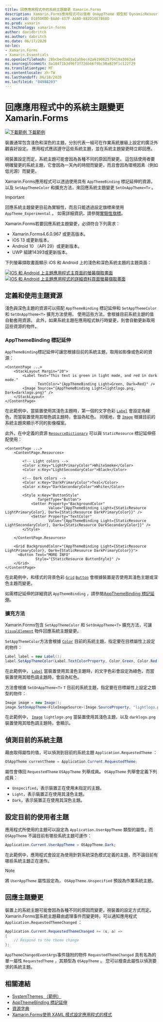```yaml
---
title: 回應應用程式中的系統主題變更 Xamarin.Forms
description: Xamarin.Forms應用程式可以使用 OnAppTheme 類型和 DynamicResource 標記延伸來回應作業系統主題變更。
ms.assetid: D10506DD-BAA0-437F-A4AD-882D16E7B60D
ms.prod: xamarin
ms.technology: xamarin-forms
author: davidbritch
ms.author: dabritch
ms.date: 06/17/2020
no-loc:
- Xamarin.Forms
- Xamarin.Essentials
ms.openlocfilehash: 28bcbed3a03a2abbec42a619062579419a3063a4
ms.sourcegitcommit: 8a18471b3d96f3f726b66f9bc50a829f1c122f29
ms.translationtype: MT
ms.contentlocale: zh-TW
ms.lasthandoff: 06/18/2020
ms.locfileid: "84988203"
---
```

# <a name="respond-to-system-theme-changes-in-xamarinforms-applications"></a>回應應用程式中的系統主題變更 Xamarin.Forms

[![下載範例 ](~/media/shared/download.png) 下載範例](https://docs.microsoft.com/samples/xamarin/xamarin-forms-samples/userinterface-systemthemesdemo/)

裝置通常包含淺色和深色的主題，分別代表一組可在作業系統層級上設定的廣泛外觀喜好設定。 應用程式應該遵守這些系統主題，並在系統主題變更時立即回應。

視裝置設定而定，系統主題可能會因為各種不同的原因而變更。 這包括使用者要明確變更的系統主題，它會因為一天內的時間而變更，而且會因為環境因素（例如低光源）而變更。

Xamarin.Forms應用程式可以透過使用具有 `AppThemeBinding` 標記延伸的資源，以及 `SetAppThemeColor` 和擴充方法，來回應系統主題變更 `SetOnAppTheme<T>` 。

> [!IMPORTANT]
> 回應系統主題變更目前為實驗性，而且只能透過設定旗標來使用 `AppTheme_Experimental` 。 如需詳細資訊，請參閱[實驗性旗標](~/xamarin-forms/internals/experimental-flags.md)。

Xamarin.Forms若要回應系統主題變更，必須符合下列需求：

- Xamarin.Forms4.6.0.967 或更高版本。
- iOS 13 或更新版本。
- Android 10 （API 29）或更新版本。
- UWP 組建14393或更新版本。

下列螢幕擷取畫面顯示 iOS 和 Android 上的淺色和深色系統主題的主題頁面：

[![IOS 和 Android 上主題應用程式主頁面的螢幕擷取畫面](system-theme-changes-images/main-page-both-themes.png "主題應用程式的主頁面")](system-theme-changes-images/main-page-both-themes-large.png#lightbox "主題應用程式的主頁面") 
[ ![IOS 和 Android 上主題應用程式的詳細資料頁面螢幕擷取畫面](system-theme-changes-images/detail-page-both-themes.png "主題應用程式的詳細資料頁面")](system-theme-changes-images/detail-page-both-themes-large.png#lightbox "主題應用程式的詳細資料頁面")

## <a name="define-and-consume-theme-resources"></a>定義和使用主題資源

淺色與深色主題的資源可以搭配 `AppThemeBinding` 標記延伸和 `SetAppThemeColor` 和 `SetOnAppTheme<T>` 擴充方法使用。 使用這些方法，會根據目前系統主題的值自動套用資源。 此外，如果系統主題在應用程式執行時變更，則會自動更新取用這些資源的物件。

### <a name="appthemebinding-markup-extension"></a>AppThemeBinding 標記延伸

`AppThemeBinding`標記延伸可讓您根據目前的系統主題，取用如影像或色彩的資源：

```xaml
<ContentPage ...>
    <StackLayout Margin="20">
        <Label Text="This text is green in light mode, and red in dark mode."
               TextColor="{AppThemeBinding Light=Green, Dark=Red}" />
        <Image Source="{AppThemeBinding Light=lightlogo.png, Dark=darklogo.png}" />
    </StackLayout>
</ContentPage>
```

在此範例中，當裝置使用其淺色主題時，第一個的文字色彩 [`Label`](xref:Xamarin.Forms.Label) 會設定為綠色，而當裝置使用其暗色調主題時，會設為紅色。 同樣地，會 [`Image`](xref:Xamarin.Forms.Image) 根據目前的系統主題來顯示不同的影像檔案。

此外，在中定義的資源 [`ResourceDictionary`](xref:Xamarin.Forms.ResourceDictionary) 可以與 `StaticResource` 標記延伸搭配使用：

```xaml
<ContentPage ...>
    <ContentPage.Resources>

        <!-- Light colors -->
        <Color x:Key="LightPrimaryColor">WhiteSmoke</Color>
        <Color x:Key="LightSecondaryColor">Black</Color>

        <!-- Dark colors -->
        <Color x:Key="DarkPrimaryColor">Teal</Color>
        <Color x:Key="DarkSecondaryColor">White</Color>

        <Style x:Key="ButtonStyle"
               TargetType="Button">
            <Setter Property="BackgroundColor"
                    Value="{AppThemeBinding Light={StaticResource LightPrimaryColor}, Dark={StaticResource DarkPrimaryColor}}" />
            <Setter Property="TextColor"
                    Value="{AppThemeBinding Light={StaticResource LightSecondaryColor}, Dark={StaticResource DarkSecondaryColor}}" />
        </Style>

    </ContentPage.Resources>

    <Grid BackgroundColor="{AppThemeBinding Light={StaticResource LightPrimaryColor}, Dark={StaticResource DarkPrimaryColor}}">
      <Button Text="MORE INFO"
              Style="{StaticResource ButtonStyle}" />
    </Grid>    
</ContentPage>    
```

在此範例中，和樣式的背景色彩 [`Grid`](xref:Xamarin.Forms.Grid) [`Button`](xref:Xamarin.Forms.Button) 會根據裝置是否使用其淺色主題或深色主題而變更。

如需標記延伸的詳細資訊 `AppThemeBinding` ，請參閱[AppThemeBinding 標記延伸](~/xamarin-forms/xaml/markup-extensions/consuming.md#appthemebinding-markup-extension)。

### <a name="extension-methods"></a>擴充方法

Xamarin.Forms包含 `SetAppThemeColor` 和 `SetOnAppTheme<T>` 擴充方法，可讓 [`VisualElement`](xref:Xamarin.Forms.VisualElement) 物件回應系統主題變更。

`SetAppThemeColor`方法會根據 [`Color`](xref:Xamarin.Forms.Color) 目前的系統主題，指定要在目標屬性上設定的物件：

```csharp
Label label = new Label();
label.SetAppThemeColor(Label.TextColorProperty, Color.Green, Color.Red);
```

在此範例中， [`Label`](xref:Xamarin.Forms.Label) 當裝置使用其淺色主題時，的文字色彩會設定為綠色，而當裝置使用其暗色調主題時，會設為紅色。

方法會根據 `SetOnAppTheme<T>` `T` 目前的系統主題，指定要在目標屬性上設定之類型的物件：

```csharp
Image image = new Image();
image.SetOnAppTheme<FileImageSource>(Image.SourceProperty, "lightlogo.png", "darklogo.png");
```

在此範例中， [`Image`](xref:Xamarin.Forms.Image) `lightlogo.png` 當裝置使用其淺色主題，以及 `darklogo.png` 裝置使用其暗色調主題時，會顯示。

## <a name="detect-the-current-system-theme"></a>偵測目前的系統主題

藉由取得屬性的值，可以偵測到目前的系統主題 `Application.RequestedTheme` ：

```csharp
OSAppTheme currentTheme = Application.Current.RequestedTheme;
```

屬性會傳回 `RequestedTheme` `OSAppTheme` 列舉成員。 `OSAppTheme` 列舉會定義下列成員：

- `Unspecified`，表示裝置正在使用未指定的主題。
- `Light`，表示裝置正在使用其淺色主題。
- `Dark`，表示裝置正在使用其深色主題。

## <a name="set-the-current-user-theme"></a>設定目前的使用者主題

應用程式所使用的主題可以設定為 `Application.UserAppTheme` 類型的屬性，而 `OSAppTheme` 不論目前有哪些系統主題可運作：

```csharp
Application.Current.UserAppTheme = OSAppTheme.Dark;
```

在此範例中，應用程式會設定為使用針對系統深色模式定義的主題，而不論目前有哪些系統主題正在運作。

> [!NOTE]
> 將 `UserAppTheme` 屬性設定為， `OSAppTheme.Unspecified` 預設為作業系統主題。

## <a name="react-to-theme-changes"></a>回應主題變更

裝置上的系統主題可能會因為各種不同的原因而變更，視裝置的設定方式而定。 Xamarin.Forms當系統主題藉由處理事件而變更時，可以通知應用程式 `Application.RequestedThemeChanged` ：

```csharp
Application.Current.RequestedThemeChanged += (s, a) =>
{
    // Respond to the theme change
};
```

`AppThemeChangedEventArgs`事件隨附的物件 `RequestedThemeChanged` 具有名為的單一屬性 `RequestedTheme` ，其類型為 `OSAppTheme` 。 您可以檢查此屬性以偵測要求的系統主題。

## <a name="related-links"></a>相關連結

- [SystemThemes （範例）](https://docs.microsoft.com/samples/xamarin/xamarin-forms-samples/userinterface-systemthemesdemo/)
- [AppThemeBinding 標記延伸](~/xamarin-forms/xaml/markup-extensions/consuming.md#appthemebinding-markup-extension)
- [資源字典](~/xamarin-forms/xaml/resource-dictionaries.md)
- [Xamarin.Forms使用 XAML 樣式設定應用程式的樣式](~/xamarin-forms/user-interface/styles/xaml/index.md)
